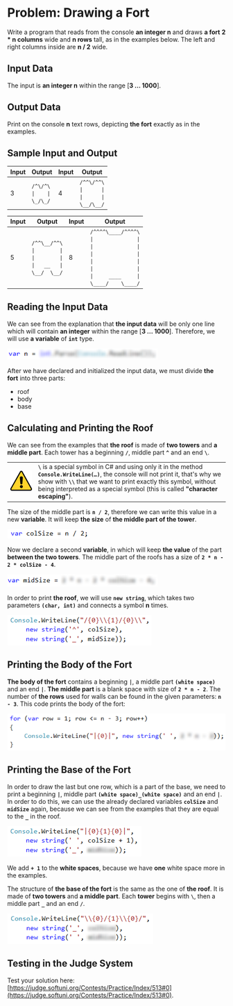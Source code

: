 # Problem: Drawing a Fort

Write a program that reads from the console **an integer n** and draws **a fort** **2 * n columns** wide and **n rows** tall, as in the examples below. The left and right columns inside are **n / 2** wide.

## Input Data

The input is **an integer n** within the range [**3 … 1000**].

## Output Data

Print on the console **n** text rows, depicting **the fort** exactly as in the examples.

## Sample Input and Output

| Input | Output | Input | Output |
|----|----|----|----|
|3|<code>&#47;&#94;&#92;&#47;&#94;&#92;</code><br><code>&#124;&nbsp;&nbsp;&nbsp;&nbsp;&#124;</code><br><code>&#92;&#95;&#47;&#92;&#95;&#47;</code>|4|<code>&#47;&#94;&#94;&#92;&#47;&#94;&#94;&#92;</code><br><code>&#124;&nbsp;&nbsp;&nbsp;&nbsp;&nbsp;&nbsp;&#124;</code><br><code>&#124;&nbsp;&nbsp;&nbsp;&nbsp;&nbsp;&nbsp;&#124;</code><br><code>&#92;&#95;&#95;&#47;&#92;&#95;&#95;&#47;</code><br>|

| Input | Output | Input | Output |
|----|----|----|----|
|5|<code>&#47;&#94;&#94;&#92;&#95;&#95;&#47;&#94;&#94;&#92;</code><br><code>&#124;&nbsp;&nbsp;&nbsp;&nbsp;&nbsp;&nbsp;&nbsp;&nbsp;&#124;</code><br><code>&#124;&nbsp;&nbsp;&nbsp;&nbsp;&nbsp;&nbsp;&nbsp;&nbsp;&#124;</code><br><code>&#124;&nbsp;&nbsp;&nbsp;&#95;&#95;&nbsp;&nbsp;&nbsp;&#124;</code><br><code>&#92;&#95;&#95;&#47;&nbsp;&nbsp;&#92;&#95;&#95;&#47;</code><br>|8|<code>&#47;&#94;&#94;&#94;&#94;&#92;&#95;&#95;&#95;&#95;&#47;&#94;&#94;&#94;&#94;&#92;</code><br><code>&#124;&nbsp;&nbsp;&nbsp;&nbsp;&nbsp;&nbsp;&nbsp;&nbsp;&nbsp;&nbsp;&nbsp;&nbsp;&nbsp;&nbsp;&#124;</code><br><code>&#124;&nbsp;&nbsp;&nbsp;&nbsp;&nbsp;&nbsp;&nbsp;&nbsp;&nbsp;&nbsp;&nbsp;&nbsp;&nbsp;&nbsp;&#124;</code><br><code>&#124;&nbsp;&nbsp;&nbsp;&nbsp;&nbsp;&nbsp;&nbsp;&nbsp;&nbsp;&nbsp;&nbsp;&nbsp;&nbsp;&nbsp;&#124;</code><br><code>&#124;&nbsp;&nbsp;&nbsp;&nbsp;&nbsp;&nbsp;&nbsp;&nbsp;&nbsp;&nbsp;&nbsp;&nbsp;&nbsp;&nbsp;&#124;</code><br><code>&#124;&nbsp;&nbsp;&nbsp;&nbsp;&nbsp;&nbsp;&nbsp;&nbsp;&nbsp;&nbsp;&nbsp;&nbsp;&nbsp;&nbsp;&#124;</code><br><code>&#124;&nbsp;&nbsp;&nbsp;&nbsp;&nbsp;&#95;&#95;&#95;&#95;&nbsp;&nbsp;&nbsp;&nbsp;&nbsp;&#124;</code><br><code>&#92;&#95;&#95;&#95;&#95;&#47;&nbsp;&nbsp;&nbsp;&nbsp;&#92;&#95;&#95;&#95;&#95;&#47;</code><br>|

## Reading the Input Data

We can see from the explanation that **the input data** will be only one line which will contain **an integer** within the range [**3 … 1000**]. Therefore, we will use **a variable** of **`int`** type.

![](/assets/chapter-6-2-images/01.Draw-fort-01.png)

After we have declared and initialized the input data, we must divide **the fort** into three parts:
* roof
* body
* base

## Calculating and Printing the Roof

We can see from the examples that **the roof** is made of **two towers** and **a middle part**. Each tower has a beginning **`/`**, middle part **`^`** and an end **`\`**.

<table><tr><td><img src="/assets/alert-icon.png" style="max-width:50px" /></td>
<td><strong><code>\</code></strong> is a special symbol in C# and using only it in the method <strong><code>Console.WriteLine(…)</code></strong>, the console will not print it, that's why we show with <strong><code>\\</code></strong> that we want to print exactly this symbol, without being interpreted as a special symbol (this is called <b>"character escaping"</b>).</td>
</tr></table>

The size of the middle part is **`n / 2`**, therefore we can write this value in a new **variable**. It will keep **the size** of **the middle part of the tower**.

![](/assets/chapter-6-2-images/01.Draw-fort-02.png)

Now we declare a second **variable**, in which will keep **the value** of the part **between the two towers**. The middle part of the roofs has a size of **`2 * n - 2 * colSize - 4`**.

![](/assets/chapter-6-2-images/01.Draw-fort-03.png)

In order to print **the roof**, we will use **`new string`**, which takes two parameters **`(char, int)`** and connects a symbol **n** times.

![](/assets/chapter-6-2-images/01.Draw-fort-04.png)

## Printing the Body of the Fort

**The body of the fort** contains a beginning **`|`**, a middle part **`(white space)`** and an end **`|`**. **The middle part** is a blank space with size of **`2 * n - 2`**. The number of **the rows** used for walls can be found in the given parameters: **`n - 3`**. This code prints the body of the fort:

![](/assets/chapter-6-2-images/01.Draw-fort-05.png)

## Printing the Base of the Fort

In order to draw the last but one row, which is a part of the base, we need to print a beginning **`|`**, middle part **`(white space)_(white space)`** and an end **`|`**. In order to do this, we can use the already declared variables **`colSize`** and **`midSize`** again, because we can see from the examples that they are equal to the **`_`** in the roof.

![](/assets/chapter-6-2-images/01.Draw-fort-06.png)

We add **`+ 1`** to the **white spaces**, because we have **one** white space more in the examples.

The structure of **the base of the fort** is the same as the one of **the roof**. It is made of **two towers** and **a middle part**. Each **tower** begins with **`\`**, then a middle part **`_`** and an end **`/`**.

![](/assets/chapter-6-2-images/01.Draw-fort-07.png)

## Testing in the Judge System

Test your solution here: [https://judge.softuni.org/Contests/Practice/Index/513#0](https://judge.softuni.org/Contests/Practice/Index/513#0).
